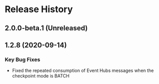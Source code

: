 # Release History

## 2.0.0-beta.1 (Unreleased)


## 1.2.8 (2020-09-14)
### Key Bug Fixes
 - Fixed the repeated consumption of Event Hubs messages when the checkpoint mode is BATCH
